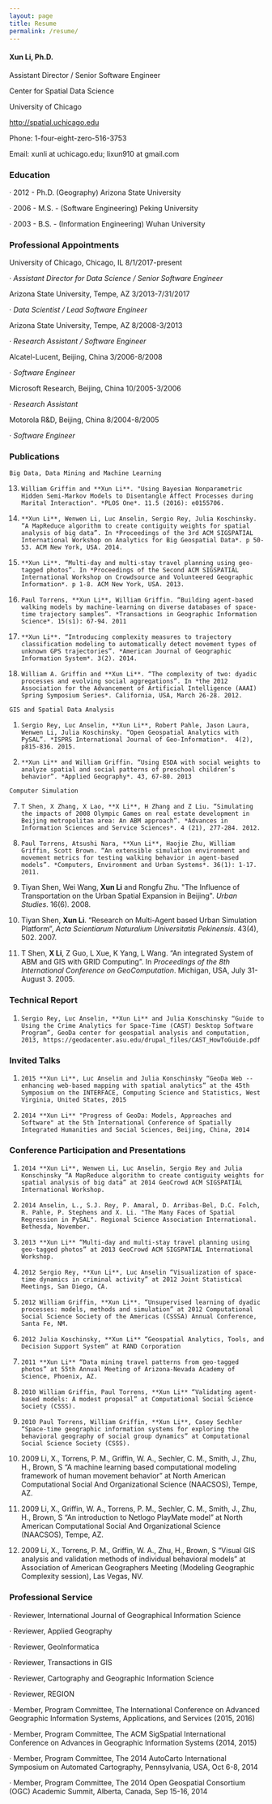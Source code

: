 ```yaml
---
layout: page
title: Resume
permalink: /resume/
---
```


#### **Xun Li**, Ph.D.

Assistant Director / Senior Software Engineer

Center for Spatial Data Science

University of Chicago

http://spatial.uchicago.edu

Phone: 1-four-eight-zero-516-3753

Email: xunli at uchicago.edu; lixun910 at gmail.com

### Education

·       2012 - Ph.D.  (Geography) Arizona State University

·       2006 - M.S. - (Software Engineering) Peking University

·       2003 - B.S. - (Information Engineering) Wuhan University

### Professional Appointments

University of Chicago, Chicago, IL 8/1/2017-present

·       *Assistant Director for Data Science / Senior Software Engineer*



Arizona State University, Tempe, AZ 3/2013-7/31/2017

·       *Data Scientist / Lead Software Engineer*



Arizona State University, Tempe, AZ 8/2008-3/2013

·       *Research Assistant / Software Engineer*



Alcatel-Lucent, Beijing, China 3/2006-8/2008

·       *Software Engineer*



Microsoft Research, Beijing, China 10/2005-3/2006

·       *Research Assistant*



Motorola R&D, Beijing, China 8/2004-8/2005

·       *Software Engineer*




### Publications
`Big Data, Data Mining and Machine Learning`

13.     William Griffin and **Xun Li**. "Using Bayesian Nonparametric Hidden Semi-Markov Models to Disentangle Affect Processes during Marital Interaction". *PLOS One*. 11.5 (2016): e0155706.

2.     **Xun Li**, Wenwen Li, Luc Anselin, Sergio Rey, Julia Koschinsky. “A MapReduce algorithm to create contiguity weights for spatial analysis of big data”. In *Proceedings of the 3rd ACM SIGSPATIAL International Workshop on Analytics for Big Geospatial Data*. p 50-53. ACM New York, USA. 2014.

5.     **Xun Li**. “Multi-day and multi-stay travel planning using geo-tagged photos”. In *Proceedings of the Second ACM SIGSPATIAL International Workshop on Crowdsource and Volunteered Geographic Information*. p 1-8. ACM New York, USA. 2013.  

8.     Paul Torrens, **Xun Li**, William Griffin. “Building agent-based walking models by machine-learning on diverse databases of space-time trajectory samples”. *Transactions in Geographic Information Science*. 15(s1): 67-94. 2011

3.     **Xun Li**. “Introducing complexity measures to trajectory classification modeling to automatically detect movement types of unknown GPS trajectories”. *American Journal of Geographic Information System*. 3(2). 2014.

6.     William A. Griffin and **Xun Li**. “The complexity of two: dyadic processes and evolving social aggregations”. In *the 2012 Association for the Advancement of Artificial Intelligence (AAAI) Spring Symposium Series*. California, USA, March 26-28. 2012.

`GIS and Spatial Data Analysis`

1.     Sergio Rey, Luc Anselin, **Xun Li**, Robert Pahle, Jason Laura, Wenwen Li, Julia Koschinsky. “Open Geospatial Analytics with PySAL”. *ISPRS International Journal of Geo-Information*.  4(2), p815-836. 2015.

4.     **Xun Li** and William Griffin. “Using ESDA with social weights to analyze spatial and social patterns of preschool children’s behavior”. *Applied Geography*. 43, 67-80. 2013

`Computer Simulation`

7.     T Shen, X Zhang, X Lao, **X Li**, H Zhang and Z Liu. “Simulating the impacts of 2008 Olympic Games on real estate development in Beijing metropolitan area: An ABM approach”. *Advances in Information Sciences and Service Sciences*. 4 (21), 277-284. 2012.

9.     Paul Torrens, Atsushi Nara, **Xun Li**, Haojie Zhu, William Griffin, Scott Brown. “An extensible simulation environment and movement metrics for testing walking behavior in agent-based models”. *Computers, Environment and Urban Systems*. 36(1): 1-17. 2011.

10.   Tiyan Shen, Wei Wang, **Xun Li** and Rongfu Zhu. "The Influence of Transportation on the Urban Spatial Expansion in Beijing". *Urban Studies*. 16(6). 2008.

11.   Tiyan Shen, **Xun Li**. “Research on Multi-Agent based Urban Simulation Platform”, *Acta Scientiarum Naturalium Universitatis Pekinensis*. 43(4), 502. 2007.

12.   T Shen, **X Li**, Z Guo, L Xue, K Yang, L Wang. “An integrated System of ABM and GIS with GRID Computing”. In *Proceedings of the 8th International Conference on GeoComputation*. Michigan, USA, July 31-August 3. 2005.

### Technical Report
1.     Sergio Rey, Luc Anselin, **Xun Li** and Julia Konschinsky “Guide to Using the Crime Analytics for Space-Time (CAST) Desktop Software Program”, GeoDa center for geospatial analysis and computation, 2013, https://geodacenter.asu.edu/drupal_files/CAST_HowToGuide.pdf

### Invited Talks
1.     2015 **Xun Li**, Luc Anselin and Julia Konschinsky “GeoDa Web -- enhancing web-based mapping with spatial analytics” at the 45th Symposium on the INTERFACE, Computing Science and Statistics, West Virginia, United States, 2015

2.     2014 **Xun Li** "Progress of GeoDa: Models, Approaches and Software" at the 5th International Conference of Spatially Integrated Humanities and Social Sciences, Beijing, China, 2014

### Conference Participation and Presentations
1.     2014 **Xun Li**, Wenwen Li, Luc Anselin, Sergio Rey and Julia Konschinsky “A MapReduce algorithm to create contiguity weights for spatial analysis of big data” at 2014 GeoCrowd ACM SIGSPATIAL International Workshop.

2.     2014 Anselin, L., S.J. Rey, P. Amaral, D. Arribas-Bel, D.C. Folch, R. Pahle, P. Stephens and X. Li. "The Many Faces of Spatial Regression in PySAL". Regional Science Association International. Bethesda, November.

3.     2013 **Xun Li** “Multi-day and multi-stay travel planning using geo-tagged photos” at 2013 GeoCrowd ACM SIGSPATIAL International Workshop.

4.     2012 Sergio Rey, **Xun Li**, Luc Anselin “Visualization of space-time dynamics in criminal activity” at 2012 Joint Statistical Meetings, San Diego, CA.   

5.     2012 William Griffin, **Xun Li**. “Unsupervised learning of dyadic processes: models, methods and simulation” at 2012 Computational Social Science Society of the Americas (CSSSA) Annual Conference, Santa Fe, NM.

6.     2012 Julia Koschinsky, **Xun Li** “Geospatial Analytics, Tools, and Decision Support System” at RAND Corporation

7.     2011 **Xun Li** “Data mining travel patterns from geo-tagged photos” at 55th Annual Meeting of Arizona-Nevada Academy of Science, Phoenix, AZ.

8.     2010 William Griffin, Paul Torrens, **Xun Li** “Validating agent-based models: A modest proposal” at Computational Social Science Society (CSSS).

9.     2010 Paul Torrens, William Griffin, **Xun Li**, Casey Sechler “Space-time geographic information systems for exploring the behavioral geography of social group dynamics” at Computational Social Science Society (CSSS).

10.   2009 Li, X., Torrens, P. M., Griffin, W. A., Sechler, C. M., Smith, J., Zhu, H., Brown, S  “A machine learning based computational modeling framework of human movement behavior” at North American Computational Social And Organizational Science (NAACSOS), Tempe, AZ.

11.   2009 Li, X., Griffin, W. A., Torrens, P. M., Sechler, C. M., Smith, J., Zhu, H., Brown, S “An introduction to Netlogo PlayMate model” at North American Computational Social And Organizational Science (NAACSOS), Tempe, AZ.

12.   2009 Li, X., Torrens, P. M., Griffin, W. A.,  Zhu, H., Brown, S “Visual GIS analysis and validation methods of individual behavioral models” at Association of American Geographers Meeting (Modeling Geographic Complexity session), Las Vegas, NV.     

### Professional Service
·       Reviewer, International Journal of Geographical Information Science

·       Reviewer, Applied Geography

·       Reviewer, GeoInformatica

·       Reviewer, Transactions in GIS

·       Reviewer, Cartography and Geographic Information Science

·       Reviewer, REGION

·       Member, Program Committee, The International Conference on Advanced Geographic Information Systems, Applications, and Services (2015, 2016)

·       Member, Program Committee, The ACM SigSpatial International Conference on Advances in Geographic Information Systems (2014, 2015)

·       Member, Program Committee, The 2014 AutoCarto International Symposium on Automated Cartography, Pennsylvania, USA, Oct 6-8, 2014

·       Member, Program Committee, The 2014 Open Geospatial Consortium (OGC) Academic Summit, Alberta, Canada, Sep 15-16, 2014
